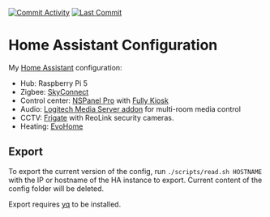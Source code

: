 [![Commit Activity](https://img.shields.io/github/commit-activity/w/johnnybegood/ha-config?color=f58153)](https://github.com/johnnybegood/ha-config/pulse)
[![Last Commit](https://img.shields.io/github/last-commit/johnnybegood/ha-config?color=purple)](https://github.com/johnnybegood/ha-config/commits/main)

# Home Assistant Configuration
My [Home Assistant](https://www.home-assistant.io/) configuration:
- Hub: Raspberry Pi 5
- Zigbee: [SkyConnect](https://www.home-assistant.io/skyconnect/)
- Control center: [NSPanel Pro](https://itead.cc/product/sonoff-nspanel-pro-smart-home-control-panel/) with [Fully Kiosk](https://www.fully-kiosk.com/)
- Audio: [Logitech Media Server addon](https://github.com/pssc/ha-addon-lms/) for multi-room media control
- CCTV: [Frigate](https://frigate.video/) with ReoLink security cameras.
- Heating: [EvoHome](https://www.resideo.com/nl/nl/oplossingen/comfort/evohome/)

## Export
To export the current version of the config, run `./scripts/read.sh HOSTNAME` with the IP or hostname of the HA instance to export. Current content of the config folder will be deleted.

Export requires [yq](https://github.com/mikefarah/yq/#install) to be installed.
